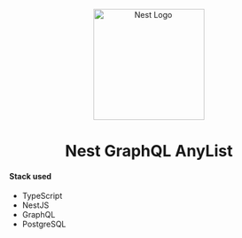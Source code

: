 <p align="center">
  <img src="https://nestjs.com/img/logo-small.svg" width="200" alt="Nest Logo" />
</p>
<h1 align="center">Nest GraphQL AnyList</h1>

#### Stack used

- TypeScript
- NestJS
- GraphQL
- PostgreSQL
